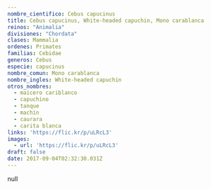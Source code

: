 ```yaml
---
nombre_cientifico: Cebus capucinus
title: Cebus capucinus, White-headed capuchin, Mono carablanca
reinos: "Animalia"
divisiones: "Chordata"
clases: Mammalia
ordenes: Primates
familias: Cebidae
generos: Cebus
especie: capucinus
nombre_comun: Mono carablanca
nombre_ingles: White-headed capuchin
otros_nombres:
  - maicero cariblanco
  - capuchino
  - tanque
  - machín
  - caurara
  - carita blanca
links: 'https://flic.kr/p/uLRcL3'
images:
  - url: 'https://flic.kr/p/uLRcL3'
draft: false
date: 2017-09-04T02:32:30.031Z
---
```

null
